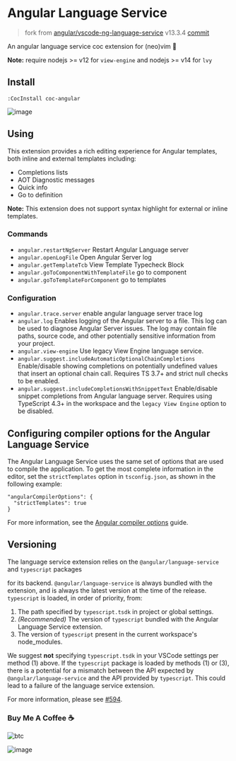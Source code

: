 # Angular Language Service

> fork from [angular/vscode-ng-language-service](https://github.com/angular/vscode-ng-language-service) v13.3.4
> [commit](https://github.com/angular/vscode-ng-language-service/commit/6d1a664e05ec569d96afdcfc871acb176e8ff846)

An angular language service coc extension for (neo)vim 💖

**Note:** require nodejs >= v12 for `view-engine` and nodejs >= v14 for `lvy`

## Install

``` vim
:CocInstall coc-angular
```

![image](https://user-images.githubusercontent.com/5492542/55223095-6826b180-5248-11e9-8bca-f0528c456850.png)

## Using

This extension provides a rich editing experience for Angular templates, both inline
and external templates including:

* Completions lists
* AOT Diagnostic messages
* Quick info
* Go to definition

**Note:** This extension does not support syntax highlight for external or inline templates.

### Commands

- `angular.restartNgServer` Restart Angular Language server
- `angular.openLogFile` Open Angular Server log
- `angular.getTemplateTcb` View Template Typecheck Block
- `angular.goToComponentWithTemplateFile` go to component
- `angular.goToTemplateForComponent` go to templates

### Configuration

- `angular.trace.server` enable angular language server trace log
- `angular.log` Enables logging of the Angular server to a file. This log can be used to diagnose Angular Server issues. The log may contain file paths, source code, and other potentially sensitive information from your project.
- `angular.view-engine` Use legacy View Engine language service.
- `angular.suggest.includeAutomaticOptionalChainCompletions` Enable/disable showing completions on potentially undefined values that insert an optional chain call. Requires TS 3.7+ and strict null checks to be enabled.
- `angular.suggest.includeCompletionsWithSnippetText` Enable/disable snippet completions from Angular language server. Requires using TypeScript 4.3+ in the workspace and the `legacy View Engine` option to be disabled.

## Configuring compiler options for the Angular Language Service

The Angular Language Service uses the same set of options that are used to compile the application.
To get the most complete information in the editor, set the `strictTemplates` option in `tsconfig.json`,
as shown in the following example:

```
"angularCompilerOptions": {
  "strictTemplates": true
}
```

For more information, see the [Angular compiler options](https://angular.io/guide/angular-compiler-options) guide.

## Versioning

The language service extension relies on the `@angular/language-service` and `typescript` packages

for its backend. `@angular/language-service` is always bundled with the extension, and is always
the latest version at the time of the release.
`typescript` is loaded, in order of priority, from:

1. The path specified by `typescript.tsdk` in project or global settings.
2. _(Recommended)_ The version of `typescript` bundled with the Angular Language Service extension.
3. The version of `typescript` present in the current workspace's node_modules.

We suggest **not** specifying `typescript.tsdk` in your VSCode settings
per method (1) above. If the `typescript` package is loaded by methods (1) or (3), there is a potential
for a mismatch between the API expected by `@angular/language-service` and the API provided by `typescript`.
This could lead to a failure of the language service extension.

For more information, please see [#594](https://github.com/angular/vscode-ng-language-service/issues/594).

### Buy Me A Coffee ☕️

![btc](https://img.shields.io/keybase/btc/iamcco.svg?style=popout-square)

![image](https://user-images.githubusercontent.com/5492542/42771079-962216b0-8958-11e8-81c0-520363ce1059.png)
